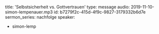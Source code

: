 title: 'Selbstsicherheit vs. Gottvertrauen'
type: message
audio: 2019-11-10-simon-lempenauer.mp3
id: b7279f2c-415d-4f9c-9827-3179332b6d7e
sermon_series: nachfolge
speaker:
  - simon-lemp

